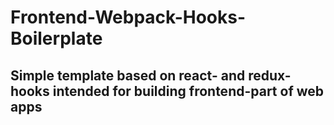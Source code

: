 # Frontend-Webpack-Hooks-Boilerplate

## Simple template based on react- and redux-hooks intended for building frontend-part of web apps
